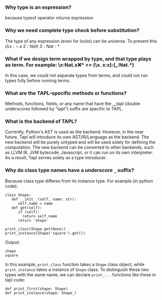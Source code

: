 <? Part of the TAPL project, under the Apache License v2.0 with LLVM
   Exceptions. See /LICENSE for license information.
   SPDX-License-Identifier: Apache-2.0 WITH LLVM-exception ?>

### Why type is an expression?
because typeof operator returns expression
### Why we need complete type check before substitution?
The type of any expression (even for locks) can be universe. To prevent this $(\lambda x{:}\star. x\ 2{:}Nat)\ 3{:}Nat{:}*$
### What if we design term wrapped by type, and that type plays as term. For example: \x:Nat.x:x:* == (\x. x:x):(_:Nat.*)
In this case, we could not separate types from terms, and could not run types fully before running terms.

### What are the TAPL-specific methods or functions?
Methods, functions, fields, or any name that have the __tapl (double underscores followed by "tapl") suffix are specific to TAPL.

### What is the backend of TAPL?
Currently, Python's AST is used as the backend. However, in the near future, Tapl will introduce its own AST/IR/Language as the backend.
The new backend will be purely untyped and will be used solely for defining the computation. The new backend can be converted to other backends,
such as LLVM IR, JVM bytecode, Javascript, or it can run on its own interpreter. As a result, Tapl serves solely as a type introducer.

### Why do class type names have a underscore `_` suffix?
Because class type differes from its instance type. For example (in python code):
```
class Shape:
   def __init__(self, name: str):
      self.name = name
   def get(self):
      if (self):
        return self.name
      return 'shape'

print_class(Shape.get(None))
print_instance(Shape('square').get())
```

Output:
```
shape
square
```

In this example, `print_class` function takes a `Shape` class object, while `print_instance` takes a instance of `Shape` class.
To distinguish these two types with the same name, we can declare `print_...` functions like these in tapl code:
```
def print_first(shape: Shape)
def print_instance(shape: Shape_)
```